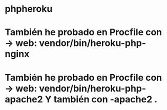 # phpheroku
# También he probado en Procfile con -> web: vendor/bin/heroku-php-nginx
# También he probado en Procfile con -> web: vendor/bin/heroku-php-apache2 Y también con -apache2 .